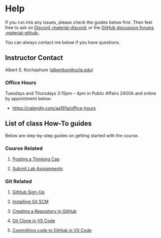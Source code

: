 # Help

If you run into any issues, please check the guides below first. Then feel free to ask on [Discord :material-discord:](https://discord.gg/awktuEcAqW) or the [GitHub discussion forums :material-github:](https://github.com/albertkun/23S-ASIAAM-191A/discussions/categories/help-desk).

You can always contact me below if you have questions.

## Instructor Contact

Albert S. Kochaphum (albertkun@ucla.edu)

### Office Hours

Tuesdays and Thursdays 3:15pm – 4pm in Public Affairs 2400A and online by appointment below:

- https://calendly.com/aa191a/office-hours


## List of class How-To guides
Below are step-by-step guides on getting started with the course. 

### Course Related

1. [Posting a Thinking Cap](thinking_caps.md)

2. [Submit Lab Assignments](submit.md)

### Git Related
1. [GitHub Sign-Up](github_sign_up.md)

2. [ Installing Git SCM](github_sign_up.md)

3. [ Creating a Repository in GitHub](git_creating.md)

4. [Git Clone in VS Code](git_cloning.md)

5. [Committing code to GitHub in VS Code](git_commit.md)

<!-- ### [6. Git Forking in VS Code](git_forking.md) -->

<!-- ### Extra
## [2. Working with Remote Updates in VS Code](git_fetch_remote_upstream.md) -->